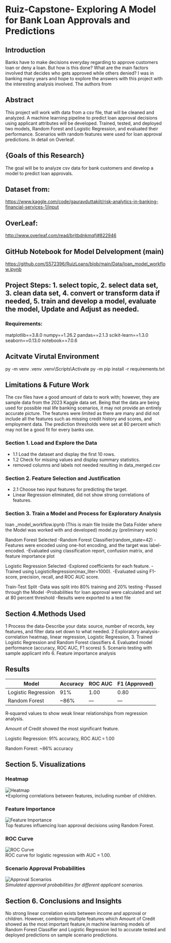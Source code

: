 # Ruiz-Capstone- Exploring A Model for Bank Loan Approvals and Predictions



## Introduction
Banks have to make decisions everyday regarding to approve customers loan or deny a loan. But how is this done? What are the main factors involved that decides who gets approved while others denied? I was in banking many years and hope to explore the answers with this project with the interesting analysis involved. The authors from 

## Abstract

This project will work with data from a csv file, that will be cleaned and analyzed. A machine learning pipeline to predict loan approval decisions using applicant attributes will be developed. Trained, tested, and deployed two models, Random Forest and Logistic Regression, and evaluated their performance. Scenarios with random features were used for loan approval predictions. In detail on Overleaf.

## {Goals of this Research} 
The goal will be to analyze csv data for bank customers and develop a model to predict loan approvals.

## Dataset from:
https://www.kaggle.com/code/gauravduttakiit/risk-analytics-in-banking-financial-services-1/input 

## OverLeaf:
http://www.overleaf.com/read/brjtbdnkmqfj#822946 

## GitHub Notebook for Model Delvelopment (main)
https://github.com/S572396/RuizLoans/blob/main/Data/loan_model_workflow.ipynb


## Project Steps: 1. select topic, 2. select data set, 3. clean data set, 4. convert or transform data if needed, 5. train and develop a model, evaluate the model, Update and Adjust as needed.

### Requirements:
matplotlib==3.8.0
numpy==1.26.2
pandas==2.1.3
scikit-learn==1.3.0
seaborn==0.13.0
notebook==7.0.6

## Acitvate Virutal Environment
py -m venv .venv
.venv\Scripts\Activate
py -m pip install -r requirements.txt

## Limitations & Future Work
The csv files have a good amount of data to work with; however, they are sample data from the 2023 Kaggle data set. Being that the data are being used for possible real life banking scenarios, it may not provide an entirely accurate picture.
The features were limited as there are many and did not include all the features such as missing credit history and scores, and employment data. The prediction thresholds were set at 80 percent which may not be a good fit for every banks use.



### Section 1. Load and Explore the Data
- 1.1 Load the dataset and display the first 10 rows.
- 1.2 Check for missing values and display summary statistics.
- removed columns and labels not needed resulting in data_merged.csv


### Section 2. Feature Selection and Justification
- 2.1 Choose two input features for predicting the target.
- Linear Regression eliminated, did not show strong correlations of features.


### Section 3. Train a Model and Process for Exploratory Analysis
loan _model_workflow.ipynb (This is main file Inside the Data Folder where the Model was worked with and developed)
model.py (preliminary work)

Random Forest Selected
-Random Forest Classifier(random_state=42)
-Features were encoded using one-hot encoding, and the target was label-encoded.
-Evaluated using classification report, confusion matrix, and feature importance plot

Logistic Regression Selected
-Explored coefficients for each feature.
-Trained using LogisticRegression(max_liter=1000).
-Evaluated using F1-score, precision, recall, and ROC AUC score.

Train-Test Split
-Data was split into 80% training and 20% testing
-Passed through the Model
-Probabilities for loan approval were calculated and set
 at 80 percent threshold
-Results were exported to a text file


## Section 4.Methods Used

1 Process the data-Describe your data: source, number of records, key features, and filter data set down to what needed.
2  Exploratory analysis-correlation heatmap, linear regression, Logistic Regression, 
3. Trained Logistic Regression and Random Forest classifiers
4. Evaluated model performance (accuracy, ROC AUC, F1 scores)
5. Scenario testing with sample applicant info
6. Feature importance analysis

## Results
| Model               | Accuracy | ROC AUC | F1 (Approved) |
|--------------------|----------|---------|----------------|
| Logistic Regression| 91%      | 1.00    | 0.80           |
| Random Forest      | ~86%     | —       | —              |


R‑squared values to show weak linear relationships from regression analysis.

Amount of Credit showed the most significant feature.  

Logistic Regression: 91% accuracy, ROC AUC = 1.00

Random Forest: ~86% accuracy


## Section 5. Visualizations

### Heatmap
![Heatmap](correlation_heatmap.png)  
*Exploring correlations between features, including number of children.


### Feature Importance
![Feature Importance](feature_importance.png)  
Top features influencing loan approval decisions using Random Forest.


### ROC Curve
![ROC Curve](roc_curve.png)  
ROC curve for logistic regression with AUC = 1.00.


### Scenario Approval Probabilities
![Approval Scenarios](scenario_approval_probs.png)  
*Simulated approval probabilities for different applicant scenarios.*



## Section 6. Conclusions and Insights
No strong linear correlation exists between income and approval or children. However, combining multiple features which Amount of Credit showed as the most important feature,in machine learning models of Random Forest Classifier and Logistic Regression led to accurate tested and deployed predictions on sample scenario predictions.


  

